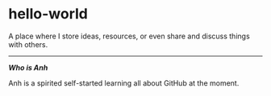# hello-world
A place where I store ideas, resources, or even share and discuss things with others.

---

_**Who is Anh**_

Anh is a spirited self-started learning all about GitHub at the moment.
